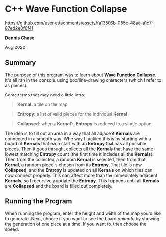 # C++ Wave Function Collapse

https://github.com/user-attachments/assets/fa13506b-055c-48aa-a1c7-87ed2e0f6f4f

**Dennis Chase**

Aug 2022

## Summary

The purpose of this program was to learn about **Wave Function Collapse**. 
It's all ran in the console, using box/line-drawing characters (which I refer to as pieces). 

Some terms that may need a little intro:

> **Kernal**: a tile on the map

> **Entropy**: a list of valid pieces for the individual **Kernal**

> **Collapsed**: when a **Kernal**'s  **Entropy** is reduced to a single option.


The idea is to fill out an area in a way that all adjacent **Kernals** are connected in a smooth way.
Whe way I tackled this is by starting with a board of **Kernals** that each start with an **Entropy** that has all possible pieces.
Then it goes through, collects all the **Kernals** that have the same lowest matching **Entropy** count (the first time it includes all the **Kernals**).
Then from the collected, a random **Kernal** is selected, then from that **Kernal**, a random piece is chosen from its **Entropy**. 
That tile is now **Collapsed**, and the **Entropy** is updated on all **Kernals** on which tiles can now connect properly.
This can affect more than the immediately adjacent **Kernals**, so I recursively update the **Entropy**.
This happens until all **Kernals** are **Collapsed** and the board is filled out completely.

## Running the Program

When running the program, enter the height and width of the map you'd like to generate.
Next, choose if you want to see the board *animate* by showing the generation of one piece at a time. 
If you want to, then choose the speed.
